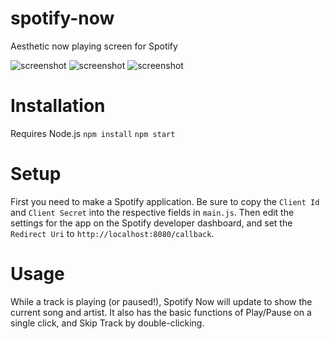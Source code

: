# spotify-now
Aesthetic now playing screen for Spotify

![screenshot](https://i.imgur.com/Edl9qr6.png)
![screenshot](https://i.imgur.com/F1Idw41.png)
![screenshot](https://i.imgur.com/HnpdBnp.png)

# Installation
Requires Node.js
`npm install`
`npm start`

# Setup
First you need to make a Spotify application. Be sure to copy the `Client Id` and `Client Secret` into the respective fields in `main.js`.
Then edit the settings for the app on the Spotify developer dashboard, and set the `Redirect Uri` to `http://localhost:8080/callback`.

# Usage
While a track is playing (or paused!), Spotify Now will update to show the current song and artist. It also has the basic functions of Play/Pause on a single click, and Skip Track by double-clicking.
